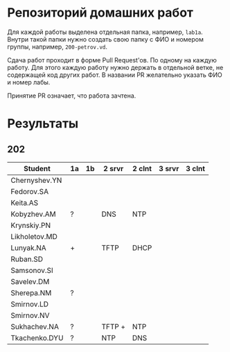 # Репозиторий домашних работ

Для каждой работы выделена отдельная папка, например, `lab1a`.
Внутри такой папки нужно создать свою папку с ФИО и номером группы, например, `200-petrov.vd`.

Сдача работ проходит в форме Pull Request'ов.
По одному на каждую работу.
Для этого каждую работу нужно держать в отдельной ветке, не содержащей код других работ.
В названии PR желательно указать ФИО и номер лабы.

Принятие PR означает, что работа зачтена.

# Результаты

## 202

| Student       | 1a | 1b | 2 srvr | 2 clnt | 3 srvr | 3 clnt |
| --            | -- | -- | --     | --     | --     | --     |
| Chernyshev.YN |    |    |        |        |        |        |
| Fedorov.SA    |    |    |        |        |        |        |
| Keita.AS      |    |    |        |        |        |        |
| Kobyzhev.AM   | ?  |    | DNS    | NTP    |        |        |
| Krynskiy.PN   |    |    |        |        |        |        |
| Likholetov.MD |    |    |        |        |        |        |
| Lunyak.NA     | +  |    | TFTP   | DHCP   |        |        |
| Ruban.SD      |    |    |        |        |        |        |
| Samsonov.SI   |    |    |        |        |        |        |
| Savelev.DM    |    |    |        |        |        |        |
| Sherepa.NM    | ?  |    |        |        |        |        |
| Smirnov.LD    |    |    |        |        |        |        |
| Smirnov.NV    |    |    |        |        |        |        |
| Sukhachev.NA  | ?  |    | TFTP + | NTP    |        |        |
| Tkachenko.DYU | ?  |    | NTP    | DNS    |        |        |
